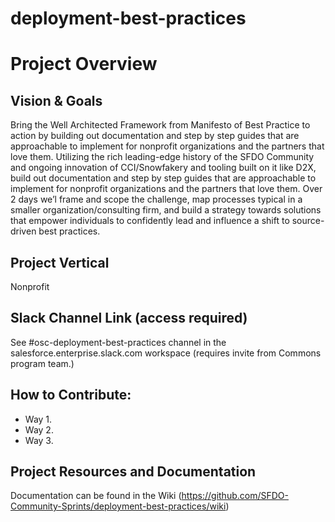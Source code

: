 # deployment-best-practices

# Project Overview
## Vision & Goals
Bring the Well Architected Framework from Manifesto of Best Practice to action by building out documentation and step by step guides that are approachable to implement for nonprofit organizations and the partners that love them. Utilizing the rich leading-edge history of the SFDO Community and ongoing innovation of CCI/Snowfakery and tooling built on it like D2X, build out documentation and step by step guides that are approachable to implement for nonprofit organizations and the partners that love them. Over 2 days we’l frame and scope the challenge, map processes typical in a smaller organization/consulting firm, and build a strategy towards solutions that empower individuals to confidently lead and influence a shift to source-driven best practices.



## Project Vertical
Nonprofit

## Slack Channel Link (access required)
See #osc-deployment-best-practices channel in the salesforce.enterprise.slack.com workspace (requires invite from Commons program team.)

## How to Contribute:
- Way 1.
- Way 2. 
- Way 3. 

## Project Resources and Documentation
Documentation can be found in the Wiki (https://github.com/SFDO-Community-Sprints/deployment-best-practices/wiki)



